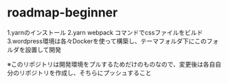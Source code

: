 # roadmap-beginner

<!-- 開発手順 -->
1.yarnのインストール
2.yarn webpack コマンドでcssファイルをビルド
3.wordpress環境は各々Dockerを使って構築し、テーマフォルダ下にこのフォルダを設置して開発

※このリポジトリは開発環境をプルするためだけのものなので、変更後は各自自分のリポジトリを作成し、そちらにプッシュすること
